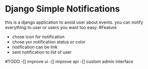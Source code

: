 Django Simple Notifications
===========================
this is a django application to avoid user about events. you can notify everything to user or users you want too easy. 
#Feature
 * chose icon for notification
 * chose yor notification status or color
 * notification can be link
 * sent notification to list of user
 
#TODO
 -[] improve ui
 -[] improve api
 -[] custom admin interface
 
